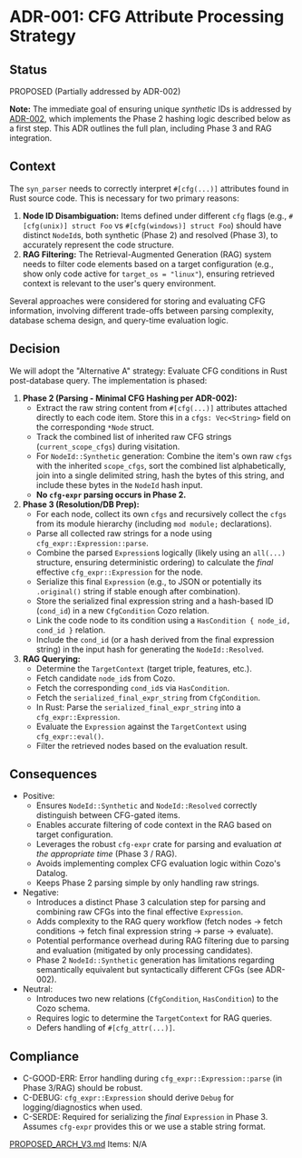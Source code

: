 # ADR-001: CFG Attribute Processing Strategy

## Status
PROPOSED (Partially addressed by ADR-002)

**Note:** The immediate goal of ensuring unique *synthetic* IDs is addressed by [ADR-002](./ADR-002-Minimal-CFG-Hashing.md), which implements the Phase 2 hashing logic described below as a first step. This ADR outlines the full plan, including Phase 3 and RAG integration.

## Context
The `syn_parser` needs to correctly interpret `#[cfg(...)]` attributes found in Rust source code. This is necessary for two primary reasons:
1.  **Node ID Disambiguation:** Items defined under different `cfg` flags (e.g., `#[cfg(unix)] struct Foo` vs `#[cfg(windows)] struct Foo`) should have distinct `NodeId`s, both synthetic (Phase 2) and resolved (Phase 3), to accurately represent the code structure.
2.  **RAG Filtering:** The Retrieval-Augmented Generation (RAG) system needs to filter code elements based on a target configuration (e.g., show only code active for `target_os = "linux"`), ensuring retrieved context is relevant to the user's query environment.

Several approaches were considered for storing and evaluating CFG information, involving different trade-offs between parsing complexity, database schema design, and query-time evaluation logic.

## Decision
We will adopt the "Alternative A" strategy: Evaluate CFG conditions in Rust post-database query. The implementation is phased:

1.  **Phase 2 (Parsing - Minimal CFG Hashing per ADR-002):**
    *   Extract the raw string content from `#[cfg(...)]` attributes attached directly to each code item. Store this in a `cfgs: Vec<String>` field on the corresponding `*Node` struct.
    *   Track the combined list of inherited raw CFG strings (`current_scope_cfgs`) during visitation.
    *   For `NodeId::Synthetic` generation: Combine the item's own raw `cfgs` with the inherited `scope_cfgs`, sort the combined list alphabetically, join into a single delimited string, hash the bytes of this string, and include these bytes in the `NodeId` hash input.
    *   **No `cfg-expr` parsing occurs in Phase 2.**
2.  **Phase 3 (Resolution/DB Prep):**
    *   For each node, collect its own `cfgs` and recursively collect the `cfgs` from its module hierarchy (including `mod module;` declarations).
    *   Parse all collected raw strings for a node using `cfg_expr::Expression::parse`.
    *   Combine the parsed `Expression`s logically (likely using an `all(...)` structure, ensuring deterministic ordering) to calculate the *final* effective `cfg_expr::Expression` for the node.
    *   Serialize this final `Expression` (e.g., to JSON or potentially its `.original()` string if stable enough after combination).
    *   Store the serialized final expression string and a hash-based ID (`cond_id`) in a new `CfgCondition` Cozo relation.
    *   Link the code node to its condition using a `HasCondition { node_id, cond_id }` relation.
    *   Include the `cond_id` (or a hash derived from the final expression string) in the input hash for generating the `NodeId::Resolved`.
3.  **RAG Querying:**
    *   Determine the `TargetContext` (target triple, features, etc.).
    *   Fetch candidate `node_id`s from Cozo.
    *   Fetch the corresponding `cond_id`s via `HasCondition`.
    *   Fetch the `serialized_final_expr_string` from `CfgCondition`.
    *   In Rust: Parse the `serialized_final_expr_string` into a `cfg_expr::Expression`.
    *   Evaluate the `Expression` against the `TargetContext` using `cfg_expr::eval()`.
    *   Filter the retrieved nodes based on the evaluation result.

## Consequences
- Positive:
    - Ensures `NodeId::Synthetic` and `NodeId::Resolved` correctly distinguish between CFG-gated items.
    - Enables accurate filtering of code context in the RAG based on target configuration.
    - Leverages the robust `cfg-expr` crate for parsing and evaluation *at the appropriate time* (Phase 3 / RAG).
    - Avoids implementing complex CFG evaluation logic within Cozo's Datalog.
    - Keeps Phase 2 parsing simple by only handling raw strings.
- Negative:
    - Introduces a distinct Phase 3 calculation step for parsing and combining raw CFGs into the final effective `Expression`.
    - Adds complexity to the RAG query workflow (fetch nodes -> fetch conditions -> fetch final expression string -> parse -> evaluate).
    - Potential performance overhead during RAG filtering due to parsing and evaluation (mitigated by only processing candidates).
    - Phase 2 `NodeId::Synthetic` generation has limitations regarding semantically equivalent but syntactically different CFGs (see ADR-002).
- Neutral:
    - Introduces two new relations (`CfgCondition`, `HasCondition`) to the Cozo schema.
    - Requires logic to determine the `TargetContext` for RAG queries.
    - Defers handling of `#[cfg_attr(...)]`.

## Compliance
- C-GOOD-ERR: Error handling during `cfg_expr::Expression::parse` (in Phase 3/RAG) should be robust.
- C-DEBUG: `cfg_expr::Expression` should derive `Debug` for logging/diagnostics when used.
- C-SERDE: Required for serializing the *final* `Expression` in Phase 3. Assumes `cfg-expr` provides this or we use a stable string format.

[PROPOSED_ARCH_V3.md](./../../../../../../PROPOSED_ARCH_V3.md) Items: N/A
